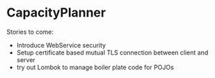 # CapacityPlanner
Stories to come:
- Introduce WebService security
- Setup certificate based mutual TLS connection between client and server
- try out Lombok to manage boiler plate code for POJOs
